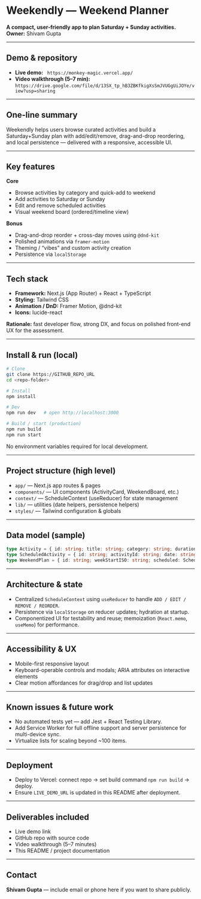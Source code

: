 # Weekendly — Weekend Planner

**A compact, user-friendly app to plan Saturday + Sunday activities.**
**Owner:** Shivam Gupta

---

## Demo & repository

* **Live demo:** ` https://monkey-magic.vercel.app/`
* **Video walkthrough (5–7 min):** `https://drive.google.com/file/d/13SX_tp_hB3ZBKfkigXsSmJVUGgUiJOYe/view?usp=sharing`

---

## One-line summary

Weekendly helps users browse curated activities and build a Saturday+Sunday plan with add/edit/remove, drag-and-drop reordering, and local persistence — delivered with a responsive, accessible UI.

---

## Key features

**Core**

* Browse activities by category and quick-add to weekend
* Add activities to Saturday or Sunday
* Edit and remove scheduled activities
* Visual weekend board (ordered/timeline view)

**Bonus**

* Drag-and-drop reorder + cross-day moves using `@dnd-kit`
* Polished animations via `framer-motion`
* Theming / “vibes” and custom activity creation
* Persistence via `localStorage`

---

## Tech stack

* **Framework:** Next.js (App Router) + React + TypeScript
* **Styling:** Tailwind CSS
* **Animation / DnD:** Framer Motion, @dnd-kit
* **Icons:** lucide-react

**Rationale:** fast developer flow, strong DX, and focus on polished front-end UX for the assessment.

---

## Install & run (local)

```bash
# Clone
git clone https://GITHUB_REPO_URL
cd <repo-folder>

# Install
npm install

# Dev
npm run dev   # open http://localhost:3000

# Build / start (production)
npm run build
npm run start
```

No environment variables required for local development.

---

## Project structure (high level)

* `app/` — Next.js app routes & pages
* `components/` — UI components (ActivityCard, WeekendBoard, etc.)
* `context/` — ScheduleContext (useReducer) for state management
* `lib/` — utilities (date helpers, persistence helpers)
* `styles/` — Tailwind configuration & globals

---

## Data model (sample)

```ts
type Activity = { id: string; title: string; category: string; durationMins?: number; icon?: string; vibe?: string; }
type ScheduledActivity = { id: string; activityId: string; date: string; time?: string; note?: string; order?: number }
type WeekendPlan = { id: string; weekStartISO: string; scheduled: ScheduledActivity[]; theme?: string }
```

---

## Architecture & state

* Centralized `ScheduleContext` using `useReducer` to handle `ADD / EDIT / REMOVE / REORDER`.
* Persistence via `localStorage` on reducer updates; hydration at startup.
* Componentized UI for testability and reuse; memoization (`React.memo`, `useMemo`) for performance.

---

## Accessibility & UX

* Mobile-first responsive layout
* Keyboard-operable controls and modals; ARIA attributes on interactive elements
* Clear motion affordances for drag/drop and list updates

---

## Known issues & future work

* No automated tests yet — add Jest + React Testing Library.
* Add Service Worker for full offline support and server persistence for multi-device sync.
* Virtualize lists for scaling beyond \~100 items.

---

## Deployment

* Deploy to Vercel: connect repo → set build command `npm run build` → deploy.
* Ensure `LIVE_DEMO_URL` is updated in this README after deployment.

---

## Deliverables included

* Live demo link
* GitHub repo with source code
* Video walkthrough (5–7 minutes)
* This README / project documentation

---

## Contact

**Shivam Gupta** — include email or phone here if you want to share publicly.


